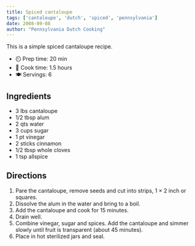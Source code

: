 ```yaml
---
title: Spiced cantaloupe
tags: ['cantaloupe', 'dutch', 'spiced', 'pennsylvania']
date: 2008-09-08
author: "Pennsylvania Dutch Cooking"
---
```


This is a simple spiced cantaloupe recipe.

- ⏲️ Prep time: 20 min
- 🍳 Cook time: 1.5 hours
- 🍽️ Servings: 6

## Ingredients

- 3 lbs cantaloupe
- 1/2 tbsp alum
- 2 qts water
- 3 cups sugar
- 1 pt vinegar
- 2 sticks cinnamon
- 1/2 tbsp whole cloves
- 1 tsp allspice

## Directions

1. Pare the cantaloupe, remove seeds and cut into strips, 1 × 2 inch or squares. 
2. Dissolve the alum in the water and bring to a boil. 
3. Add the cantaloupe and cook for 15 minutes. 
4. Drain well. 
5. Combine vinegar, sugar and spices. Add the cantaloupe and simmer slowly until fruit is transparent (about 45 minutes). 
6. Place in hot sterilized jars and seal.
